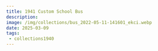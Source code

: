 ```yaml
---
title: 1941 Custom School Bus
description: 
image: /img/collections/bus_2022-05-11-141601_ekci.webp
date: 2025-03-09
tags: 
 - collections1940
---
```


